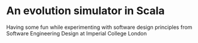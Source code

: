 # An evolution simulator in Scala

Having some fun while experimenting with software design principles from 
Software Engineering Design at Imperial College London
